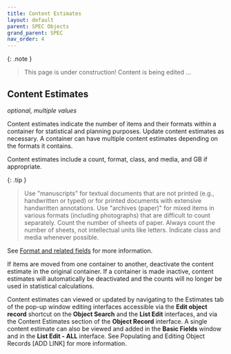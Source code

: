 ```yaml
---
title: Content Estimates
layout: default
parent: SPEC Objects
grand_parent: SPEC
nav_order: 4
---
```


{: .note }
> This page is under construction! 
> Content is being edited ...

## Content Estimates
*optional, multiple values*

Content estimates indicate the number of items and their formats within a container for statistical and planning purposes. Update content estimates as necessary. A container can have multiple content estimates depending on the formats it contains.

Content estimates include a count, format, class, and media, and GB if appropriate. 

{: .tip }
> Use "manuscripts" for textual documents that are not printed (e.g., handwritten or typed) or for printed documents with extensive handwritten annotations. Use "archives (paper)" for mixed items in various formats (including photographs) that are difficult to count separately. Count the number of sheets of paper. Always count the number of sheets, not intellectual units like letters. Indicate class and media whenever possible.

See [Format and related fields](https://nypl.github.io/pres-docs/spec/specObjectsFormatEtc.html) for more information.

If items are moved from one container to another, deactivate the content estimate in the original container. If a container is made inactive, content estimates will automatically be deactivated and the counts will no longer be used in statistical calculations. 

Content estimates can viewed or updated by navigating to the Estimates tab of the pop-up window editing interfaces accessible via the **Edit object record** shortcut on the **Object Search** and the **List Edit** interfaces, and via the Content Estimates section of the **Object Record** interface. A single content estimate can also be viewed and added in the **Basic Fields** window and in the **List Edit - ALL** interface. See Populating and Editing Object Records [ADD LINK] for more information.





